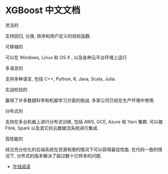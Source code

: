 # XGBoost 中文文档

灵活的

支持回归, 分类, 排序和用户定义的目标函数.

可移植的

可以在 Windows, Linux 和 OS X , 以及各种云平台环境上运行

多语言的

支持多种语言, 包括 C++, Python, R, Java, Scala, Julia.

实战检验的

赢得了许多数据科学和机器学习方面的挑战. 多家公司已经在生产环境中使用.

分布式的

支持在多台机器上进行分布式训练, 包括 AWS, GCE, Azure 和 Yarn 集群. 可以被 Flink, Spark 以及其它的云数据流系统进行集成.

高性能的

经过充分优化的后端系统在资源有限的情况下可以获得最佳性能. 在代码一致的情况下, 分布式的版本解决了超过数十亿样本的问题.

+   [在线阅读](http://xgboost.apachecn.org)